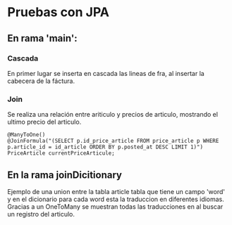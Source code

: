 # Pruebas con JPA

## En rama 'main':

### Cascada
En primer lugar se inserta en cascada las lineas de fra, al insertar la cabecera de la fáctura.

### Join 

Se realiza una relación entre ariticulo y precios de articulo, mostrando el ultimo precio del articulo. 

    @ManyToOne()
    @JoinFormula("(SELECT p.id_price_article FROM price_article p WHERE p.article_id = id_article ORDER BY p.posted_at DESC LIMIT 1)")
    PriceArticle currentPriceArticule;


## En la rama joinDicitionary
Ejemplo de una union entre la tabla article tabla que tiene un campo 'word' y en el  dicionario para cada word esta la traduccion en diferentes idiomas.
Gracias a un OneToMany se muestran todas las traducciones en al buscar un registro del articulo.